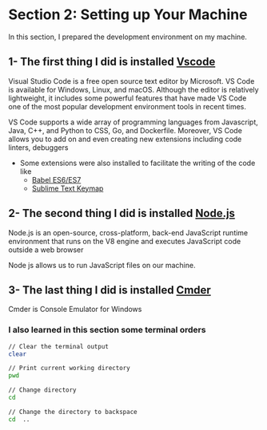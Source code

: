 # Section 2: Setting up Your Machine

In this section, I prepared the development environment on my machine.

## 1- The first thing I did is installed [Vscode](https://code.visualstudio.com/)

Visual Studio Code is a free open source text editor by Microsoft. VS Code is available for Windows, Linux, and macOS. Although the editor is relatively lightweight, it includes some powerful features that have made VS Code one of the most popular development environment tools in recent times.

VS Code supports a wide array of programming languages from Javascript, Java, C++, and Python to CSS, Go, and Dockerfile. Moreover, VS Code allows you to add on and even creating new extensions including code linters, debuggers

- Some extensions were also installed to facilitate the writing of the code like
    - [Babel ES6/ES7](https://marketplace.visualstudio.com/items?itemName=dzannotti.vscode-babel-coloring)
    - [Sublime Text Keymap](https://marketplace.visualstudio.com/items?itemName=ms-vscode.sublime-keybindings)


## 2- The second thing I did is installed [Node.js](https://nodejs.org/en/)

Node.js is an open-source, cross-platform, back-end JavaScript runtime environment that runs on the V8 engine and executes JavaScript code outside a web browser

Node js allows us to run JavaScript files on our machine.


## 3- The last thing I did is installed [Cmder](https://cmder.net/)

Cmder is Console Emulator for Windows


### I also learned in this section some terminal orders 

```bash
// Clear the terminal output
clear
```

```bash
// Print current working directory
pwd 
```

```bash
// Change directory
cd  
```

```bash
// Change the directory to backspace
cd  .. 
```